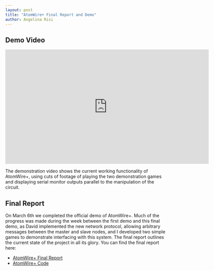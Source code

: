```yaml
---
layout: post
title: "AtomWire+ Final Report and Demo"
author: Angelina Risi
---
```


## Demo Video

<iframe src="https://player.vimeo.com/video/166316296" width="640" height="360" frameborder="0" webkitallowfullscreen mozallowfullscreen allowfullscreen></iframe>

The demonstration video shows the current working functionality of AtomWire+, using cuts of footage of playing the two demonstration games and displaying serial monitor outputs parallel to the manipulation of the circuit.

## Final Report

On March 6th we completed the official demo of AtomWire+. Much of the progress was made during the week between the first demo and this final demo, as David implemented the new network protocol, allowing arbitrary messages between the master and slave nodes, and I developed two simple games to demonstrate interfacing with this system. The final report outlines the current state of the project in all its glory. You can find the final report here:

- [AtomWire+ Final Report](https://docs.google.com/document/d/1toPThpBCSNtpZsruHBicHuylUEN3GBtxlYa6yCWUuys/edit?usp=sharing)
- [AtomWire+ Code](https://github.com/fossil12/AtomWirePlus)
